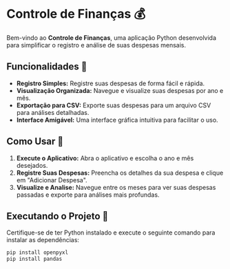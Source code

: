 # Controle de Finanças 💰

Bem-vindo ao **Controle de Finanças**, uma aplicação Python desenvolvida para simplificar o registro e análise de suas despesas mensais.

## Funcionalidades 🚀

- **Registro Simples:** Registre suas despesas de forma fácil e rápida.
- **Visualização Organizada:** Navegue e visualize suas despesas por ano e mês.
- **Exportação para CSV:** Exporte suas despesas para um arquivo CSV para análises detalhadas.
- **Interface Amigável:** Uma interface gráfica intuitiva para facilitar o uso.

## Como Usar 📌

1. **Execute o Aplicativo:** Abra o aplicativo e escolha o ano e mês desejados.
2. **Registre Suas Despesas:** Preencha os detalhes da sua despesa e clique em "Adicionar Despesa".
3. **Visualize e Analise:** Navegue entre os meses para ver suas despesas passadas e exporte para análises mais profundas.

## Executando o Projeto 🚀

Certifique-se de ter Python instalado e execute o seguinte comando para instalar as dependências:

```bash
pip install openpyxl
pip install pandas

